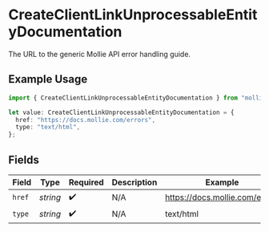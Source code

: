 # CreateClientLinkUnprocessableEntityDocumentation

The URL to the generic Mollie API error handling guide.

## Example Usage

```typescript
import { CreateClientLinkUnprocessableEntityDocumentation } from "mollie-api-typescript/models/operations";

let value: CreateClientLinkUnprocessableEntityDocumentation = {
  href: "https://docs.mollie.com/errors",
  type: "text/html",
};
```

## Fields

| Field                          | Type                           | Required                       | Description                    | Example                        |
| ------------------------------ | ------------------------------ | ------------------------------ | ------------------------------ | ------------------------------ |
| `href`                         | *string*                       | :heavy_check_mark:             | N/A                            | https://docs.mollie.com/errors |
| `type`                         | *string*                       | :heavy_check_mark:             | N/A                            | text/html                      |